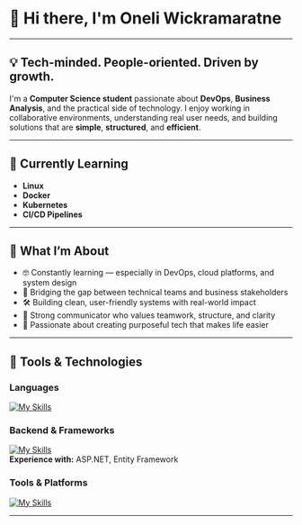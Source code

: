 # 👋 Hi there, I'm Oneli Wickramaratne

---

## 💡 Tech-minded. People-oriented. Driven by growth.

I'm a **Computer Science student** passionate about **DevOps**, **Business Analysis**, and the practical side of technology. I enjoy working in collaborative environments, understanding real user needs, and building solutions that are **simple**, **structured**, and **efficient**.

---

## 🌱 Currently Learning

- **Linux**
- **Docker**
- **Kubernetes**
- **CI/CD Pipelines**

---

## 🚀 What I’m About

- 🤓 Constantly learning — especially in DevOps, cloud platforms, and system design  
- 🧩 Bridging the gap between technical teams and business stakeholders  
- 🛠 Building clean, user-friendly systems with real-world impact  
- 💬 Strong communicator who values teamwork, structure, and clarity  
- 🤍 Passionate about creating purposeful tech that makes life easier

---

## 🧰 Tools & Technologies

### Languages  
[![My Skills](https://skillicons.dev/icons?i=java,python,html,css,javascript,sql,c&perline=8)](https://skillicons.dev)

### Backend & Frameworks  
[![My Skills](https://skillicons.dev/icons?i=dotnet,azure&perline=4)](https://skillicons.dev)  
**Experience with:** ASP.NET, Entity Framework

### Tools & Platforms  
[![My Skills](https://skillicons.dev/icons?i=git,github,azure,postman&perline=4)](https://skillicons.dev)

---

<!-- GitHub Stats (Optional)
![Oneli's GitHub Stats](https://github-readme-stats.vercel.app/api?username=OneliWickramaratne&show_icons=true&theme=calm)
-->

<!-- You can add pinned repositories or project highlights here later if needed -->

